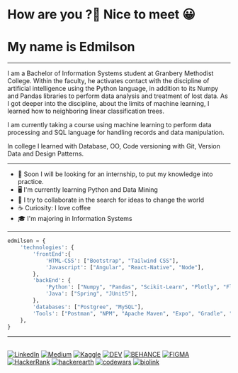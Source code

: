 # How are you ?👋  Nice to meet 😀
# My name is Edmilson

-----

I am a Bachelor of Information Systems student at Granbery Methodist College. Within the faculty, he activates contact with the discipline of artificial intelligence using the Python language, in addition to its Numpy and Pandas libraries to perform data analysis and treatment of lost data. As I got deeper into the discipline, about the limits of machine learning, I learned how to neighboring linear classification trees.

I am currently taking a course using machine learning to perform data processing and SQL language for handling records and data manipulation.

In college I learned with Database, OO, Code versioning with Git, Version Data and Design Patterns.

-----

- 💼 Soon I will be looking for an internship, to put my knowledge into practice.
- 🖥️ I'm currently learning Python and Data Mining
- 👯 I try to collaborate in the search for ideas to change the world
- ☕ Curiosity: I love coffee 
- 🎓 I'm majoring in Information Systems


-----


```python
edmilson = {
    'technologies': {
        'frontEnd':{
            'HTML-CSS': ["Bootstrap", "Tailwind CSS"],
            'Javascript': ["Angular", "React-Native", "Node"],
        },
        'backEnd': {
            'Python': ["Numpy", "Pandas", "Scikit-Learn", "Plotly", "Flask", "Ipytest", "Testbook"],
            'Java': ["Spring", "JUnit5"],            
        },        
        'databases': ["Postgree", "MySQL"],
        'Tools': ["Postman", "NPM", "Apache Maven", "Expo", "Gradle", "Yarn", "Selenium", "GIT"],
    },
}

```

-----



<div style="display: inline_block"><br>
 <a target="_blank" href="https://www.linkedin.com/in/edmilson-s1lva"><img alt="LinkedIn" src="https://img.shields.io/badge/linkedin-%230077B5.svg?style=for-the-badge&logo=linkedin&logoColor=white"/></a>
 <a target="_blank" href="https://medium.com/@DevEddi
"><img alt="Medium" src="https://img.shields.io/badge/Medium-%23000000.svg?style=for-the-badge&logo=Medium&logoColor=white"/></a>
 <a target="_blank" href="https://www.kaggle.com/edmilsoneddi">	<img alt="Kaggle" src="https://img.shields.io/badge/Kaggle-20BEFF?style=for-the-badge&logo=Kaggle&logoColor=white"/></a>
<a target="_blank" href="https://dev.to/deveddi">	<img alt="DEV" src="https://img.shields.io/badge/dev.to-0A0A0A?style=for-the-badge&logo=dev.to&logoColor=white"/></a>
 <a target="_blank" href="https://www.behance.net/DevEddi">	<img alt="BEHANCE" src="https://img.shields.io/badge/Behance-0054F7?style=for-the-badge&logo=behance&logoColor=white"/></a>
 <a target="_blank" href="https://www.figma.com/@deveddi">	<img alt="FIGMA" src="https://img.shields.io/badge/Figma-F24E1E?style=for-the-badge&logo=figma&logoColor=white"/></a>
 <a target="_blank" href="https://www.hackerrank.com/DevEddi?hr_r=1">	<img alt="HackerRank" src="https://img.shields.io/badge/-Hackerrank-2EC866?style=for-the-badge&logo=HackerRank&logoColor=white"/></a>
 <a target="_blank" href="https://www.hackerearth.com/@DevEddi">	<img alt="hackerearth" src="https://img.shields.io/badge/HackerEarth-%232C3454.svg?&style=for-the-badge&logo=HackerEarth&logoColor=Blue"/></a>
 <a target="_blank" href="https://www.codewars.com/users/DevEddi">	<img alt="codewars" src="https://img.shields.io/badge/Codewars-B1361E?style=for-the-badge&logo=Codewars&logoColor=white"/></a>
 <a target="_blank" href="https://bio.link/deveddi">	<img alt="biolink" src="https://img.shields.io/badge/bio.link-000000%7D?style=for-the-badge&logo=biolink&logoColor=white"/></a>
</div>









